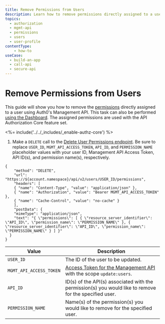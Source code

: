 ```yaml
---
title: Remove Permissions from Users
description: Learn how to remove permissions directly assigned to a user using the Auth0 Management API. For use with Auth0's API Authorization Core feature set.
topics:
  - authorization
  - mgmt-api
  - permissions
  - users
  - user-profile
contentType: 
    - how-to
useCase:
  - build-an-app
  - call-api
  - secure-api
---
```

# Remove Permissions from Users

This guide will show you how to remove the [permissions](/authorization/concepts/rbac) directly assigned to a user using Auth0's Management API. This task can also be performed [using the Dashboard](/dashboard/guides/users/remove-user-permissions). The assigned permissions are used with the API Authorization Core feature set.

<%= include('../../_includes/_enable-authz-core') %>

1. Make a `DELETE` call to the [Delete User Permissions endpoint](/api/management/v2#!/users/delete_user_permissions). Be sure to replace `USER_ID`, `MGMT_API_ACCESS_TOKEN`, `API_ID`, and `PERMISSION_NAME` placeholder values with your user ID, Management API Access Token, API ID(s), and permission name(s), respectively.

```har
{
	"method": "DELETE",
	"url": "https://${account.namespace}/api/v2/users/USER_ID/permissions",
	"headers": [
    { "name": "Content-Type", "value": "application/json" },
   	{ "name": "Authorization", "value": "Bearer MGMT_API_ACCESS_TOKEN" },
    { "name": "Cache-Control", "value": "no-cache" }
	],
	"postData": {
    "mimeType": "application/json",
    "text": "{ \"permissions\": [ { \"resource_server_identifier\": \"API_ID\", \"permission_name\": \"PERMISSION_NAME\" }, { \"resource_server_identifier\": \"API_ID\", \"permission_name\": \"PERMISSION_NAME\" } ] }"
  }
}
```

| **Value** | **Description** |
| - | - |
| `USER_ID` | Τhe ID of the user to be updated. |
| `MGMT_API_ACCESS_TOKEN`  | [Access Token for the Management API](/api/management/v2/tokens) with the scope `update:users`. |
| `API_ID` | ID(s) of the API(s) associated with the permission(s) you would like to remove for the specified user. |
| `PERMISSION_NAME` | Name(s) of the permission(s) you would like to remove for the specified user. |